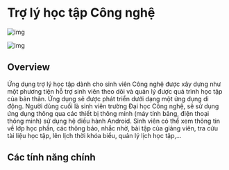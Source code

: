 # Trợ lý học tập Công nghệ

![img](https://i.imgur.com/PxPpdcT.jpg)

![img](https://i.imgur.com/hRLaMhV.jpg)

## Overview

Ứng dụng trợ lý học tập dành cho sinh viên Công nghệ được xây dựng như một phương tiện hỗ trợ sinh viên theo dõi và quản lý được quá trình học tập của bản thân. 
Ứng dụng sẽ được phát triển dưới dạng một ứng dụng di động. Người dùng cuối là sinh viên trường Đại học Công nghệ, sẽ sử dụng ứng dụng thông qua các thiết bị thông minh (máy tính bảng, điện thoại thông minh) sử dụng hệ điều hành Android. Sinh viên có thể xem thông tin về lớp học phần, các thông báo, nhắc nhở, bài tập của giảng viên, tra cứu tài liệu học tập, lên lịch thời khóa biểu, quản lý lịch học tập,... 


## Các tính năng chính
